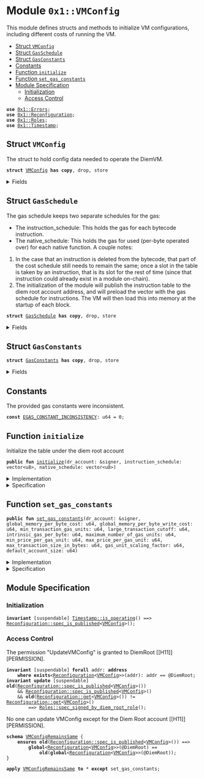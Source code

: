
<a name="0x1_VMConfig"></a>

# Module `0x1::VMConfig`

This module defines structs and methods to initialize VM configurations,
including different costs of running the VM.


-  [Struct `VMConfig`](#0x1_VMConfig_VMConfig)
-  [Struct `GasSchedule`](#0x1_VMConfig_GasSchedule)
-  [Struct `GasConstants`](#0x1_VMConfig_GasConstants)
-  [Constants](#@Constants_0)
-  [Function `initialize`](#0x1_VMConfig_initialize)
-  [Function `set_gas_constants`](#0x1_VMConfig_set_gas_constants)
-  [Module Specification](#@Module_Specification_1)
    -  [Initialization](#@Initialization_2)
    -  [Access Control](#@Access_Control_3)


<pre><code><b>use</b> <a href="../../../../../../../DPN/releases/artifacts/current/build/MoveStdlib/docs/Errors.md#0x1_Errors">0x1::Errors</a>;
<b>use</b> <a href="Reconfiguration.md#0x1_Reconfiguration">0x1::Reconfiguration</a>;
<b>use</b> <a href="Roles.md#0x1_Roles">0x1::Roles</a>;
<b>use</b> <a href="Timestamp.md#0x1_Timestamp">0x1::Timestamp</a>;
</code></pre>



<a name="0x1_VMConfig_VMConfig"></a>

## Struct `VMConfig`

The struct to hold config data needed to operate the DiemVM.


<pre><code><b>struct</b> <a href="VMConfig.md#0x1_VMConfig">VMConfig</a> <b>has</b> <b>copy</b>, drop, store
</code></pre>



<details>
<summary>Fields</summary>


<dl>
<dt>
<code>gas_schedule: <a href="VMConfig.md#0x1_VMConfig_GasSchedule">VMConfig::GasSchedule</a></code>
</dt>
<dd>
 Cost of running the VM.
</dd>
</dl>


</details>

<a name="0x1_VMConfig_GasSchedule"></a>

## Struct `GasSchedule`

The gas schedule keeps two separate schedules for the gas:
* The instruction_schedule: This holds the gas for each bytecode instruction.
* The native_schedule: This holds the gas for used (per-byte operated over) for each native
function.
A couple notes:
1. In the case that an instruction is deleted from the bytecode, that part of the cost schedule
still needs to remain the same; once a slot in the table is taken by an instruction, that is its
slot for the rest of time (since that instruction could already exist in a module on-chain).
2. The initialization of the module will publish the instruction table to the diem root account
address, and will preload the vector with the gas schedule for instructions. The VM will then
load this into memory at the startup of each block.


<pre><code><b>struct</b> <a href="VMConfig.md#0x1_VMConfig_GasSchedule">GasSchedule</a> <b>has</b> <b>copy</b>, drop, store
</code></pre>



<details>
<summary>Fields</summary>


<dl>
<dt>
<code>instruction_schedule: vector&lt;u8&gt;</code>
</dt>
<dd>

</dd>
<dt>
<code>native_schedule: vector&lt;u8&gt;</code>
</dt>
<dd>

</dd>
<dt>
<code>gas_constants: <a href="VMConfig.md#0x1_VMConfig_GasConstants">VMConfig::GasConstants</a></code>
</dt>
<dd>

</dd>
</dl>


</details>

<a name="0x1_VMConfig_GasConstants"></a>

## Struct `GasConstants`



<pre><code><b>struct</b> <a href="VMConfig.md#0x1_VMConfig_GasConstants">GasConstants</a> <b>has</b> <b>copy</b>, drop, store
</code></pre>



<details>
<summary>Fields</summary>


<dl>
<dt>
<code>global_memory_per_byte_cost: u64</code>
</dt>
<dd>
 The cost per-byte read from global storage.
</dd>
<dt>
<code>global_memory_per_byte_write_cost: u64</code>
</dt>
<dd>
 The cost per-byte written to storage.
</dd>
<dt>
<code>min_transaction_gas_units: u64</code>
</dt>
<dd>
 The flat minimum amount of gas required for any transaction.
 Charged at the start of execution.
</dd>
<dt>
<code>large_transaction_cutoff: u64</code>
</dt>
<dd>
 Any transaction over this size will be charged an additional amount per byte.
</dd>
<dt>
<code>intrinsic_gas_per_byte: u64</code>
</dt>
<dd>
 The units of gas to be charged per byte over the <code>large_transaction_cutoff</code> in addition to
 <code>min_transaction_gas_units</code> for transactions whose size exceeds <code>large_transaction_cutoff</code>.
</dd>
<dt>
<code>maximum_number_of_gas_units: u64</code>
</dt>
<dd>
 ~5 microseconds should equal one unit of computational gas. We bound the maximum
 computational time of any given transaction at roughly 20 seconds. We want this number and
 <code>MAX_PRICE_PER_GAS_UNIT</code> to always satisfy the inequality that
 MAXIMUM_NUMBER_OF_GAS_UNITS * MAX_PRICE_PER_GAS_UNIT < min(u64::MAX, GasUnits<GasCarrier>::MAX)
 NB: The bound is set quite high since custom scripts aren't allowed except from predefined
 and vetted senders.
</dd>
<dt>
<code>min_price_per_gas_unit: u64</code>
</dt>
<dd>
 The minimum gas price that a transaction can be submitted with.
</dd>
<dt>
<code>max_price_per_gas_unit: u64</code>
</dt>
<dd>
 The maximum gas unit price that a transaction can be submitted with.
</dd>
<dt>
<code>max_transaction_size_in_bytes: u64</code>
</dt>
<dd>

</dd>
<dt>
<code>gas_unit_scaling_factor: u64</code>
</dt>
<dd>

</dd>
<dt>
<code>default_account_size: u64</code>
</dt>
<dd>

</dd>
</dl>


</details>

<a name="@Constants_0"></a>

## Constants


<a name="0x1_VMConfig_EGAS_CONSTANT_INCONSISTENCY"></a>

The provided gas constants were inconsistent.


<pre><code><b>const</b> <a href="VMConfig.md#0x1_VMConfig_EGAS_CONSTANT_INCONSISTENCY">EGAS_CONSTANT_INCONSISTENCY</a>: u64 = 0;
</code></pre>



<a name="0x1_VMConfig_initialize"></a>

## Function `initialize`

Initialize the table under the diem root account


<pre><code><b>public</b> <b>fun</b> <a href="VMConfig.md#0x1_VMConfig_initialize">initialize</a>(dr_account: &signer, instruction_schedule: vector&lt;u8&gt;, native_schedule: vector&lt;u8&gt;)
</code></pre>



<details>
<summary>Implementation</summary>


<pre><code><b>public</b> <b>fun</b> <a href="VMConfig.md#0x1_VMConfig_initialize">initialize</a>(
    dr_account: &signer,
    instruction_schedule: vector&lt;u8&gt;,
    native_schedule: vector&lt;u8&gt;,
) {
    <a href="Timestamp.md#0x1_Timestamp_assert_genesis">Timestamp::assert_genesis</a>();

    // The permission "UpdateVMConfig" is granted <b>to</b> DiemRoot [[H11]][PERMISSION].
    <a href="Roles.md#0x1_Roles_assert_diem_root">Roles::assert_diem_root</a>(dr_account);

    <b>let</b> gas_constants = <a href="VMConfig.md#0x1_VMConfig_GasConstants">GasConstants</a> {
        global_memory_per_byte_cost: 4,
        global_memory_per_byte_write_cost: 9,
        min_transaction_gas_units: 600,
        large_transaction_cutoff: 600,
        intrinsic_gas_per_byte: 8,
        maximum_number_of_gas_units: 4000000,
        min_price_per_gas_unit: 0,
        max_price_per_gas_unit: 10000,
        max_transaction_size_in_bytes: 4096,
        gas_unit_scaling_factor: 1000,
        default_account_size: 800,
    };

    <a href="Reconfiguration.md#0x1_Reconfiguration_publish_new_config">Reconfiguration::publish_new_config</a>(
        dr_account,
        <a href="VMConfig.md#0x1_VMConfig">VMConfig</a> {
            gas_schedule: <a href="VMConfig.md#0x1_VMConfig_GasSchedule">GasSchedule</a> {
                instruction_schedule,
                native_schedule,
                gas_constants,
            }
        },
    );
}
</code></pre>



</details>

<details>
<summary>Specification</summary>



<pre><code><b>let</b> gas_constants = <a href="VMConfig.md#0x1_VMConfig_GasConstants">GasConstants</a> {
    global_memory_per_byte_cost: 4,
    global_memory_per_byte_write_cost: 9,
    min_transaction_gas_units: 600,
    large_transaction_cutoff: 600,
    intrinsic_gas_per_byte: 8,
    maximum_number_of_gas_units: 4000000,
    min_price_per_gas_unit: 0,
    max_price_per_gas_unit: 10000,
    max_transaction_size_in_bytes: 4096,
    gas_unit_scaling_factor: 1000,
    default_account_size: 800,
};
</code></pre>


Must abort if the signer does not have the DiemRoot role [[H11]][PERMISSION].


<pre><code><b>include</b> <a href="Roles.md#0x1_Roles_AbortsIfNotDiemRoot">Roles::AbortsIfNotDiemRoot</a>{account: dr_account};
<b>include</b> <a href="Timestamp.md#0x1_Timestamp_AbortsIfNotGenesis">Timestamp::AbortsIfNotGenesis</a>;
<b>include</b> <a href="Reconfiguration.md#0x1_Reconfiguration_PublishNewConfigAbortsIf">Reconfiguration::PublishNewConfigAbortsIf</a>&lt;<a href="VMConfig.md#0x1_VMConfig">VMConfig</a>&gt;;
<b>include</b> <a href="Reconfiguration.md#0x1_Reconfiguration_PublishNewConfigEnsures">Reconfiguration::PublishNewConfigEnsures</a>&lt;<a href="VMConfig.md#0x1_VMConfig">VMConfig</a>&gt; {
    payload: <a href="VMConfig.md#0x1_VMConfig">VMConfig</a> {
        gas_schedule: <a href="VMConfig.md#0x1_VMConfig_GasSchedule">GasSchedule</a> {
            instruction_schedule,
            native_schedule,
            gas_constants,
        }
    }};
</code></pre>



</details>

<a name="0x1_VMConfig_set_gas_constants"></a>

## Function `set_gas_constants`



<pre><code><b>public</b> <b>fun</b> <a href="VMConfig.md#0x1_VMConfig_set_gas_constants">set_gas_constants</a>(dr_account: &signer, global_memory_per_byte_cost: u64, global_memory_per_byte_write_cost: u64, min_transaction_gas_units: u64, large_transaction_cutoff: u64, intrinsic_gas_per_byte: u64, maximum_number_of_gas_units: u64, min_price_per_gas_unit: u64, max_price_per_gas_unit: u64, max_transaction_size_in_bytes: u64, gas_unit_scaling_factor: u64, default_account_size: u64)
</code></pre>



<details>
<summary>Implementation</summary>


<pre><code><b>public</b> <b>fun</b> <a href="VMConfig.md#0x1_VMConfig_set_gas_constants">set_gas_constants</a>(
    dr_account: &signer,
    global_memory_per_byte_cost: u64,
    global_memory_per_byte_write_cost: u64,
    min_transaction_gas_units: u64,
    large_transaction_cutoff: u64,
    intrinsic_gas_per_byte: u64,
    maximum_number_of_gas_units: u64,
    min_price_per_gas_unit: u64,
    max_price_per_gas_unit: u64,
    max_transaction_size_in_bytes: u64,
    gas_unit_scaling_factor: u64,
    default_account_size: u64,
) {
    <a href="Timestamp.md#0x1_Timestamp_assert_operating">Timestamp::assert_operating</a>();
    <a href="Roles.md#0x1_Roles_assert_diem_root">Roles::assert_diem_root</a>(dr_account);
    <b>assert</b>!(
        min_price_per_gas_unit &lt;= max_price_per_gas_unit,
        <a href="../../../../../../../DPN/releases/artifacts/current/build/MoveStdlib/docs/Errors.md#0x1_Errors_invalid_argument">Errors::invalid_argument</a>(<a href="VMConfig.md#0x1_VMConfig_EGAS_CONSTANT_INCONSISTENCY">EGAS_CONSTANT_INCONSISTENCY</a>)
    );
    <b>assert</b>!(
        min_transaction_gas_units &lt;= maximum_number_of_gas_units,
        <a href="../../../../../../../DPN/releases/artifacts/current/build/MoveStdlib/docs/Errors.md#0x1_Errors_invalid_argument">Errors::invalid_argument</a>(<a href="VMConfig.md#0x1_VMConfig_EGAS_CONSTANT_INCONSISTENCY">EGAS_CONSTANT_INCONSISTENCY</a>)
    );

    <b>let</b> config = <a href="Reconfiguration.md#0x1_Reconfiguration_get">Reconfiguration::get</a>&lt;<a href="VMConfig.md#0x1_VMConfig">VMConfig</a>&gt;();
    <b>let</b> gas_constants = &<b>mut</b> config.gas_schedule.gas_constants;

    gas_constants.global_memory_per_byte_cost       = global_memory_per_byte_cost;
    gas_constants.global_memory_per_byte_write_cost = global_memory_per_byte_write_cost;
    gas_constants.min_transaction_gas_units         = min_transaction_gas_units;
    gas_constants.large_transaction_cutoff          = large_transaction_cutoff;
    gas_constants.intrinsic_gas_per_byte            = intrinsic_gas_per_byte;
    gas_constants.maximum_number_of_gas_units       = maximum_number_of_gas_units;
    gas_constants.min_price_per_gas_unit            = min_price_per_gas_unit;
    gas_constants.max_price_per_gas_unit            = max_price_per_gas_unit;
    gas_constants.max_transaction_size_in_bytes     = max_transaction_size_in_bytes;
    gas_constants.gas_unit_scaling_factor           = gas_unit_scaling_factor;
    gas_constants.default_account_size              = default_account_size;

    <a href="Reconfiguration.md#0x1_Reconfiguration_set">Reconfiguration::set</a>(dr_account, config);
}
</code></pre>



</details>

<details>
<summary>Specification</summary>



<pre><code><b>include</b> <a href="Timestamp.md#0x1_Timestamp_AbortsIfNotOperating">Timestamp::AbortsIfNotOperating</a>;
</code></pre>


No one can update VMConfig except for the Diem Root account [[H11]][PERMISSION].


<pre><code><b>include</b> <a href="Roles.md#0x1_Roles_AbortsIfNotDiemRoot">Roles::AbortsIfNotDiemRoot</a>{account: dr_account};
<b>include</b> <a href="Reconfiguration.md#0x1_Reconfiguration_SetAbortsIf">Reconfiguration::SetAbortsIf</a>&lt;<a href="VMConfig.md#0x1_VMConfig">VMConfig</a>&gt;{account: dr_account };
<b>aborts_if</b> min_price_per_gas_unit &gt; max_price_per_gas_unit <b>with</b> Errors::INVALID_ARGUMENT;
<b>aborts_if</b> min_transaction_gas_units &gt; maximum_number_of_gas_units <b>with</b> Errors::INVALID_ARGUMENT;
<b>let</b> config = <a href="Reconfiguration.md#0x1_Reconfiguration_spec_get_config">Reconfiguration::spec_get_config</a>&lt;<a href="VMConfig.md#0x1_VMConfig">VMConfig</a>&gt;();
<b>ensures</b> <a href="Reconfiguration.md#0x1_Reconfiguration_spec_is_published">Reconfiguration::spec_is_published</a>&lt;<a href="VMConfig.md#0x1_VMConfig">VMConfig</a>&gt;();
<b>ensures</b> <a href="Reconfiguration.md#0x1_Reconfiguration_get">Reconfiguration::get</a>&lt;<a href="VMConfig.md#0x1_VMConfig">VMConfig</a>&gt;() == <a href="VMConfig.md#0x1_VMConfig">VMConfig</a> {
    gas_schedule: <a href="VMConfig.md#0x1_VMConfig_GasSchedule">GasSchedule</a> {
        instruction_schedule: config.gas_schedule.instruction_schedule,
        native_schedule: config.gas_schedule.native_schedule,
        gas_constants: <a href="VMConfig.md#0x1_VMConfig_GasConstants">GasConstants</a> {
                global_memory_per_byte_cost,
                global_memory_per_byte_write_cost,
                min_transaction_gas_units,
                large_transaction_cutoff,
                intrinsic_gas_per_byte,
                maximum_number_of_gas_units,
                min_price_per_gas_unit,
                max_price_per_gas_unit,
                max_transaction_size_in_bytes,
                gas_unit_scaling_factor,
                default_account_size,
            },
        }
    };
<b>ensures</b> <b>old</b>(<a href="Reconfiguration.md#0x1_Reconfiguration_spec_has_config">Reconfiguration::spec_has_config</a>()) == <a href="Reconfiguration.md#0x1_Reconfiguration_spec_has_config">Reconfiguration::spec_has_config</a>();
</code></pre>



</details>

<a name="@Module_Specification_1"></a>

## Module Specification



<a name="@Initialization_2"></a>

### Initialization



<pre><code><b>invariant</b> [suspendable] <a href="Timestamp.md#0x1_Timestamp_is_operating">Timestamp::is_operating</a>() ==&gt; <a href="Reconfiguration.md#0x1_Reconfiguration_spec_is_published">Reconfiguration::spec_is_published</a>&lt;<a href="VMConfig.md#0x1_VMConfig">VMConfig</a>&gt;();
</code></pre>



<a name="@Access_Control_3"></a>

### Access Control

The permission "UpdateVMConfig" is granted to DiemRoot [[H11]][PERMISSION].


<pre><code><b>invariant</b> [suspendable] <b>forall</b> addr: <b>address</b>
    <b>where</b> <b>exists</b>&lt;<a href="Reconfiguration.md#0x1_Reconfiguration">Reconfiguration</a>&lt;<a href="VMConfig.md#0x1_VMConfig">VMConfig</a>&gt;&gt;(addr): addr == @DiemRoot;
<b>invariant</b> <b>update</b> [suspendable] <b>old</b>(<a href="Reconfiguration.md#0x1_Reconfiguration_spec_is_published">Reconfiguration::spec_is_published</a>&lt;<a href="VMConfig.md#0x1_VMConfig">VMConfig</a>&gt;())
    && <a href="Reconfiguration.md#0x1_Reconfiguration_spec_is_published">Reconfiguration::spec_is_published</a>&lt;<a href="VMConfig.md#0x1_VMConfig">VMConfig</a>&gt;()
    && <b>old</b>(<a href="Reconfiguration.md#0x1_Reconfiguration_get">Reconfiguration::get</a>&lt;<a href="VMConfig.md#0x1_VMConfig">VMConfig</a>&gt;()) != <a href="Reconfiguration.md#0x1_Reconfiguration_get">Reconfiguration::get</a>&lt;<a href="VMConfig.md#0x1_VMConfig">VMConfig</a>&gt;()
        ==&gt; <a href="Roles.md#0x1_Roles_spec_signed_by_diem_root_role">Roles::spec_signed_by_diem_root_role</a>();
</code></pre>


No one can update VMConfig except for the Diem Root account [[H11]][PERMISSION].


<a name="0x1_VMConfig_VMConfigRemainsSame"></a>


<pre><code><b>schema</b> <a href="VMConfig.md#0x1_VMConfig_VMConfigRemainsSame">VMConfigRemainsSame</a> {
    <b>ensures</b> <b>old</b>(<a href="Reconfiguration.md#0x1_Reconfiguration_spec_is_published">Reconfiguration::spec_is_published</a>&lt;<a href="VMConfig.md#0x1_VMConfig">VMConfig</a>&gt;()) ==&gt;
        <b>global</b>&lt;<a href="Reconfiguration.md#0x1_Reconfiguration">Reconfiguration</a>&lt;<a href="VMConfig.md#0x1_VMConfig">VMConfig</a>&gt;&gt;(@DiemRoot) ==
            <b>old</b>(<b>global</b>&lt;<a href="Reconfiguration.md#0x1_Reconfiguration">Reconfiguration</a>&lt;<a href="VMConfig.md#0x1_VMConfig">VMConfig</a>&gt;&gt;(@DiemRoot));
}
</code></pre>




<pre><code><b>apply</b> <a href="VMConfig.md#0x1_VMConfig_VMConfigRemainsSame">VMConfigRemainsSame</a> <b>to</b> * <b>except</b> set_gas_constants;
</code></pre>
